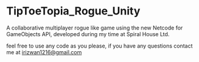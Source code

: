 # TipToeTopia_Rogue_Unity
A collaborative multiplayer rogue like game using the new Netcode for GameObjects API, developed during my time at Spiral House Ltd.

feel free to use any code as you please, if you have any questions contact me at irizwan1216@gmail.com

